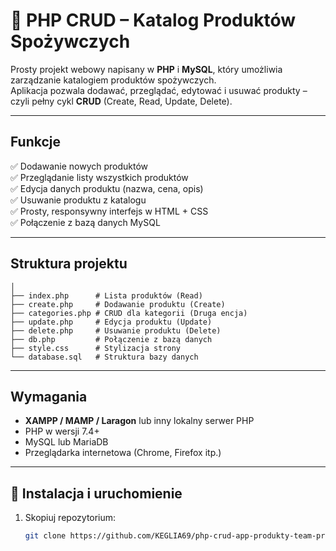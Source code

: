 # 🧺 PHP CRUD – Katalog Produktów Spożywczych

Prosty projekt webowy napisany w **PHP** i **MySQL**, który umożliwia zarządzanie katalogiem produktów spożywczych.  
Aplikacja pozwala dodawać, przeglądać, edytować i usuwać produkty – czyli pełny cykl **CRUD** (Create, Read, Update, Delete).

---

## Funkcje

✅ Dodawanie nowych produktów  
✅ Przeglądanie listy wszystkich produktów  
✅ Edycja danych produktu (nazwa, cena, opis)  
✅ Usuwanie produktu z katalogu  
✅ Prosty, responsywny interfejs w HTML + CSS  
✅ Połączenie z bazą danych MySQL

---

## Struktura projektu
```/php-crud-app-produkty-team-project
│
├── index.php      # Lista produktów (Read)
├── create.php     # Dodawanie produktu (Create)
├── categories.php # CRUD dla kategorii (Druga encja)
├── update.php     # Edycja produktu (Update)
├── delete.php     # Usuwanie produktu (Delete)
├── db.php         # Połączenie z bazą danych
├── style.css      # Stylizacja strony
└── database.sql   # Struktura bazy danych
```

---

## Wymagania

- **XAMPP / MAMP / Laragon** lub inny lokalny serwer PHP  
- PHP w wersji 7.4+  
- MySQL lub MariaDB  
- Przeglądarka internetowa (Chrome, Firefox itp.)

---

## 🧠 Instalacja i uruchomienie

1. Skopiuj repozytorium:
   ```bash
   git clone https://github.com/KEGLIA69/php-crud-app-produkty-team-project-.git


